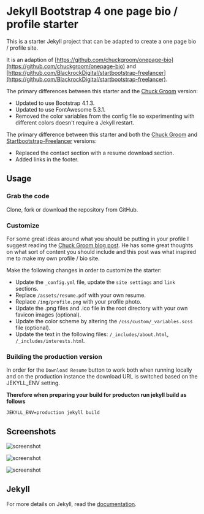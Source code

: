 # Jekyll Bootstrap 4 one page bio / profile starter

This is a starter Jekyll project that can be adapted to create a one page bio / profile site.

It is an adaption of [https://github.com/chuckgroom/onepage-bio](https://github.com/chuckgroom/onepage-bio) and
[https://github.com/BlackrockDigital/startbootstrap-freelancer](https://github.com/BlackrockDigital/startbootstrap-freelancer).

The primary differences between this starter and the [Chuck Groom](https://github.com/chuckgroom) version:

* Updated to use Bootstrap 4.1.3.
* Updated to use FontAwesome 5.3.1.
* Removed the color variables from the config file so experimenting with different colors doesn't require a Jekyll restart.

The primary difference between this starter and both the [Chuck Groom](https://github.com/chuckgroom) and
[Startbootstrap-Freelancer](https://github.com/BlackrockDigital/startbootstrap-freelancer) versions:

* Replaced the contact section with a resume download section.
* Added links in the footer.

## Usage

### Grab the code
Clone, fork or download the repository from GitHub.

### Customize
For some great ideas around what you should be putting in your profile I suggest
reading the [Chuck Groom blog post](https://medium.com/@cgroom/a-software-engineers-one-page-portfolio-4f85ab8a20d1).
He has some great thoughts on what sort of content you should include and this post
was what inspired me to make my own profile / bio site.

Make the following changes in order to customize the starter:

* Update the `_config.yml` file, update the `site settings` and `link` sections.
* Replace `/assets/resume.pdf` with your own resume.
* Replace `/img/profile.png` with your profile photo.
* Update the .png files and .ico file in the root directory with your own favicon images (optional).
* Update the color scheme by altering the `/css/custom/_variables.scss` file (optional).
* Update the text in the following files: `/_includes/about.html`, `/_includes/interests.html`.

### Building the production version
In order for the `Download Resume` button to work both when running locally and on the production
instance the download URL is switched based on the JEKYLL_ENV setting.

**Therefore when preparing your build for producton run jekyll build as follows**

`JEKYLL_ENV=production jekyll build`

## Screenshots

![screenshot](https://raw.githubusercontent.com/riebeekn/jekyll-bootstrap-4-one-page-bio/master/_screenshot1.png)

![screenshot](https://raw.githubusercontent.com/riebeekn/jekyll-bootstrap-4-one-page-bio/master/_screenshot2.png)

![screenshot](https://raw.githubusercontent.com/riebeekn/jekyll-bootstrap-4-one-page-bio/master/_screenshot3.png)

## Jekyll

For more details on Jekyll, read the [documentation](http://jekyllrb.com/).
